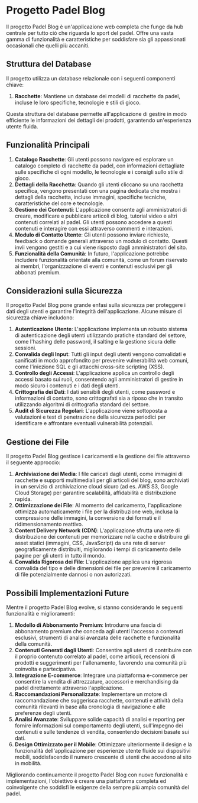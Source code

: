 # Progetto Padel Blog

Il progetto Padel Blog è un'applicazione web completa che funge da hub centrale per tutto ciò che riguarda lo sport del padel. Offre una vasta gamma di funzionalità e caratteristiche per soddisfare sia gli appassionati occasionali che quelli più accaniti.



## Struttura del Database

Il progetto utilizza un database relazionale con i seguenti componenti chiave:

1. **Racchette**: Mantiene un database dei modelli di racchette da padel, incluse le loro specifiche, tecnologie e stili di gioco.

Questa struttura del database permette all'applicazione di gestire in modo efficiente le informazioni dei dettagli dei prodotti, garantendo un'esperienza utente fluida.



## Funzionalità Principali

1. **Catalogo Racchette**: Gli utenti possono navigare ed esplorare un catalogo completo di racchette da padel, con informazioni dettagliate sulle specifiche di ogni modello, le tecnologie e i consigli sullo stile di gioco.
2. **Dettagli della Racchetta**: Quando gli utenti cliccano su una racchetta specifica, vengono presentati con una pagina dedicata che mostra i dettagli della racchetta, incluse immagini, specifiche tecniche, caratteristiche del core e tecnologie.
3. **Gestione dei Contenuti**: L'applicazione consente agli amministratori di creare, modificare e pubblicare articoli di blog, tutorial video e altri contenuti correlati al padel. Gli utenti possono accedere a questi contenuti e interagire con essi attraverso commenti e interazioni.
4. **Modulo di Contatto Utente**: Gli utenti possono inviare richieste, feedback o domande generali attraverso un modulo di contatto. Questi invii vengono gestiti e a cui viene risposto dagli amministratori del sito.
5. **Funzionalità della Comunità**: In futuro, l'applicazione potrebbe includere funzionalità orientate alla comunità, come un forum riservato ai membri, l'organizzazione di eventi e contenuti esclusivi per gli abbonati premium.



## Considerazioni sulla Sicurezza

Il progetto Padel Blog pone grande enfasi sulla sicurezza per proteggere i dati degli utenti e garantire l'integrità dell'applicazione. Alcune misure di sicurezza chiave includono:

1. **Autenticazione Utente**: L'applicazione implementa un robusto sistema di autenticazione degli utenti utilizzando pratiche standard del settore, come l'hashing delle password, il salting e la gestione sicura delle sessioni.
2. **Convalida degli Input**: Tutti gli input degli utenti vengono convalidati e sanificati in modo approfondito per prevenire vulnerabilità web comuni, come l'iniezione SQL e gli attacchi cross-site scripting (XSS).
3. **Controllo degli Accessi**: L'applicazione applica un controllo degli accessi basato sui ruoli, consentendo agli amministratori di gestire in modo sicuro i contenuti e i dati degli utenti.
4. **Crittografia dei Dati**: I dati sensibili degli utenti, come password e informazioni di contatto, sono crittografati sia a riposo che in transito utilizzando algoritmi di crittografia standard del settore.
5. **Audit di Sicurezza Regolari**: L'applicazione viene sottoposta a valutazioni e test di penetrazione della sicurezza periodici per identificare e affrontare eventuali vulnerabilità potenziali.



## Gestione dei File

Il progetto Padel Blog gestisce i caricamenti e la gestione dei file attraverso il seguente approccio:

1. **Archiviazione dei Media**: I file caricati dagli utenti, come immagini di racchette e supporti multimediali per gli articoli del blog, sono archiviati in un servizio di archiviazione cloud sicuro (ad es. AWS S3, Google Cloud Storage) per garantire scalabilità, affidabilità e distribuzione rapida.
2. **Ottimizzazione dei File**: Al momento del caricamento, l'applicazione ottimizza automaticamente i file per la distribuzione web, inclusa la compressione delle immagini, la conversione dei formati e il ridimensionamento reattivo.
3. **Content Delivery Network (CDN)**: L'applicazione sfrutta una rete di distribuzione dei contenuti per memorizzare nella cache e distribuire gli asset statici (immagini, CSS, JavaScript) da una rete di server geograficamente distribuiti, migliorando i tempi di caricamento delle pagine per gli utenti in tutto il mondo.
4. **Convalida Rigorosa dei File**: L'applicazione applica una rigorosa convalida del tipo e delle dimensioni dei file per prevenire il caricamento di file potenzialmente dannosi o non autorizzati.



## Possibili Implementazioni Future

Mentre il progetto Padel Blog evolve, si stanno considerando le seguenti funzionalità e miglioramenti:

1. **Modello di Abbonamento Premium**: Introdurre una fascia di abbonamento premium che conceda agli utenti l'accesso a contenuti esclusivi, strumenti di analisi avanzata delle racchette e funzionalità della comunità.
2. **Contenuti Generati dagli Utenti**: Consentire agli utenti di contribuire con il proprio contenuto correlato al padel, come articoli, recensioni di prodotti e suggerimenti per l'allenamento, favorendo una comunità più coinvolta e partecipativa.
3. **Integrazione E-commerce**: Integrare una piattaforma e-commerce per consentire la vendita di attrezzature, accessori e merchandising da padel direttamente attraverso l'applicazione.
4. **Raccomandazioni Personalizzate**: Implementare un motore di raccomandazione che suggerisca racchette, contenuti e attività della comunità rilevanti in base alla cronologia di navigazione e alle preferenze degli utenti.
5. **Analisi Avanzate**: Sviluppare solide capacità di analisi e reporting per fornire informazioni sul comportamento degli utenti, sull'impegno dei contenuti e sulle tendenze di vendita, consentendo decisioni basate sui dati.
6. **Design Ottimizzato per il Mobile**: Ottimizzare ulteriormente il design e la funzionalità dell'applicazione per esperienze utente fluide sui dispositivi mobili, soddisfacendo il numero crescente di utenti che accedono al sito in mobilità.

Migliorando continuamente il progetto Padel Blog con nuove funzionalità e implementazioni, l'obiettivo è creare una piattaforma completa ed coinvolgente che soddisfi le esigenze della sempre più ampia comunità del padel.
